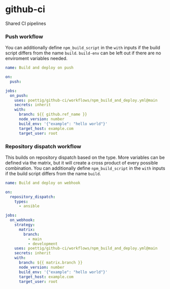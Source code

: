 # github-ci
Shared CI pipelines

### Push workflow

You can additionally define `npm_build_script` in the `with` inputs if the build script differs from the name `build`.
`build-env` can be left out if there are no enviroment variables needed.

```yaml
name: Build and deploy on push

on:
  push:

jobs:
  on_push:
    uses: poettig/github-ci/workflows/npm_build_and_deploy.yml@main
    secrets: inherit
    with:
      branch: ${{ github.ref_name }}
      node_version: number
      build_env: '{"example": "hello world"}'
      target_host: example.com
      target_user: root
```

### Repository dispatch workflow

This builds on repository dispatch based on the type.
More variables can be defined via the matrix, but it will create a cross product of every possible combination.
You can additionally define `npm_build_script` in the `with` inputs if the build script differs from the name `build`.

```yaml
name: Build and deploy on webhook

on:
  repository_dispatch:
    types:
      - ansible

jobs:
  on_webhook:
    strategy:
      matrix:
        branch:
          - main
          - development
    uses: poettig/github-ci/workflows/npm_build_and_deploy.yml@main
    secrets: inherit
    with:
      branch: ${{ matrix.branch }}
      node_version: number
      build_env: '{"example": "hello world"}'
      target_host: example.com
      target_user: root
```

